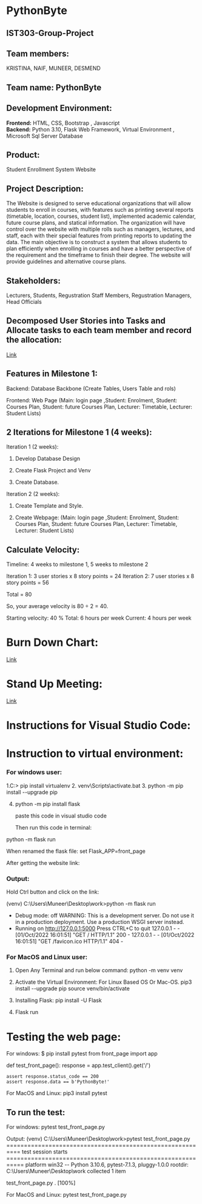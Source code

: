 # **PythonByte**   
## IST303-Group-Project    
## **Team members:** 
KRISTINA, NAIF, MUNEER, DESMEND       

## **Team name: PythonByte**   

## **Development Environment:**
**Frontend:** HTML, CSS, Bootstrap , Javascript   
**Backend:** Python 3.10, Flask Web Framework, Virtual Environment , Microsoft Sql Server Database    


## **Product:**
Student Enrollment System Website   

## **Project Description:**

The Website is designed to serve educational organizations that will allow students to enroll in courses, with features such as printing several reports (timetable, location, courses, student list), implemented academic calendar, future course plans, and statical information. The organization will have control over the website with multiple rolls such as managers, lectures, and staff, each with their special features from printing reports to updating the data. 
The main objective is to construct a system that allows students to plan efficiently when enrolling in courses and have a better perspective of the requirement and the timeframe to finish their degree. The website will provide guidelines and alternative course plans. 

  
  
## **Stakeholders:**
Lecturers, Students, Regustration Staff Members, Regustration Managers, Head Officials   
    
## **Decomposed User Stories into Tasks and Allocate tasks to each team member and record the allocation:**  
 [Link](https://github.com/Smamuneermogni11/PythonByte/blob/dbd955c6568bd190501809b20042b123f04677fa/User%20Stories%20broken%20into%20Tasks%20with%20Team%20Member%20Allocated.pdf)       

## Features in Milestone 1: 

Backend: Database Backbone (Create Tables, Users Table and rols)  

Frontend: Web Page (Main: login page ,Student: Enrolment, Student: Courses Plan, Student: future Courses Plan, Lecturer: Timetable, Lecturer: Student Lists)

## 2 Iterations for Milestone 1 (4 weeks):
Iteration 1 (2 weeks): 

1. Develop Database Design 

2. Create Flask Project and Venv 

3. Create Database.	 

Iteration 2 (2 weeks): 

1. Create Template and Style.  

2. Create Webpage: (Main: login page ,Student: Enrolment, Student: Courses Plan, Student: future Courses Plan, Lecturer: Timetable, Lecturer: Student Lists) 

## Calculate Velocity:

Timeline: 4 weeks to milestone 1, 5 weeks to milestone 2

Iteration 1: 3 user stories x 8 story points = 24
Iteration 2: 7 user stories x 8 story points = 56

Total = 80

So, your average velocity is 80 ÷ 2 = 40.

Starting velocity: 40 %
Total: 6 hours per week
Current: 4 hours per week


# Burn Down Chart:

[Link](https://cgu0-my.sharepoint.com/:x:/g/personal/naif_alblawi_cgu_edu/EbCUGVcGgQhFhw6ms9QRkyoBjbVyxxy0AC-dhmHFM0yjsQ?e=fc0rfN)

# Stand Up Meeting:

[Link](https://cgu0-my.sharepoint.com/:w:/g/personal/naif_alblawi_cgu_edu/ETbM1UMhSCBIk1TWXlAk8RgB1zL2sjUGkMI1gdLABZNXiQ?e=b1Bibx)

# Instructions for Visual Studio Code:

# Instruction to virtual environment:

### For windows user:
1.C:\> pip install virtualenv
2. venv\Scripts\activate.bat
3. python -m pip install --upgrade pip

4. python -m pip install flask
  
    paste this code in visual studio code
    
    Then run this code in terminal:

python -m flask run

When renamed the flask file: set Flask_APP=front_page

After getting the website link:
### Output:
Hold Ctrl button and click on the link:

(venv) C:\Users\Muneer\Desktop\work>python -m flask run
 * Debug mode: off
WARNING: This is a development server. Do not use it in a production deployment. Use a production WSGI server instead.
 * Running on http://127.0.0.1:5000
Press CTRL+C to quit
127.0.0.1 - - [01/Oct/2022 16:01:51] "GET / HTTP/1.1" 200 -
127.0.0.1 - - [01/Oct/2022 16:01:51] "GET /favicon.ico HTTP/1.1" 404 -


### For MacOS and Linux user:
1. Open Any Terminal and run below command:
python -m venv venv
2. Activate the Virtual Environment:
For Linux Based OS Or Mac-OS.
pip3 install --upgrade pip
source venv/bin/activate
3. Installing Flask:
pip install -U Flask

4. Flask run


# Testing the web page: 
For windows: 
$ pip install pytest
from front_page import app

def test_front_page():
    response = app.test_client().get('/')

    assert response.status_code == 200
    assert response.data == b'PythonByte!'
  For MacOS and Linux:
  pip3 install pytest
  
    
    
## To run the test:
For windows: 
pytest test_front_page.py

Output:
(venv) C:\Users\Muneer\Desktop\work>pytest test_front_page.py
========================================================== test session starts ===========================================================
platform win32 -- Python 3.10.6, pytest-7.1.3, pluggy-1.0.0
rootdir: C:\Users\Muneer\Desktop\work
collected 1 item

test_front_page.py .                                                                                                                [100%]

For MacOS and Linux: 
pytest test_front_page.py






















